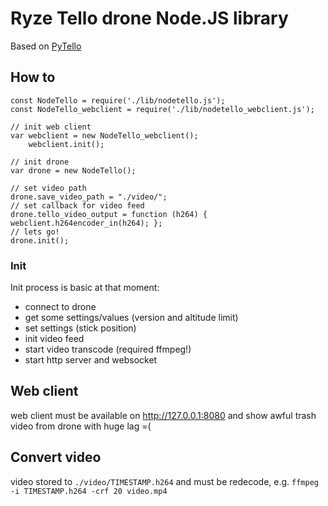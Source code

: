 # Ryze Tello drone Node.JS library
Based on [PyTello](https://bitbucket.org/PingguSoft/pytello)

## How to
```
const NodeTello = require('./lib/nodetello.js');
const NodeTello_webclient = require('./lib/nodetello_webclient.js');

// init web client
var webclient = new NodeTello_webclient();
    webclient.init();

// init drone
var drone = new NodeTello();

// set video path
drone.save_video_path = "./video/";
// set callback for video feed
drone.tello_video_output = function (h264) { webclient.h264encoder_in(h264); };
// lets go!
drone.init();
```

### Init
Init process is basic at that moment:
 - connect to drone
 - get some settings/values (version and altitude limit)
 - set settings (stick position)
 - init video feed
 - start video transcode (required ffmpeg!)
 - start http server and websocket

## Web client
web client must be available on http://127.0.0.1:8080 and show awful trash video from drone with huge lag =(

## Convert video
video stored to `./video/TIMESTAMP.h264` and must be redecode, e.g. `ffmpeg -i TIMESTAMP.h264 -crf 20 video.mp4`
